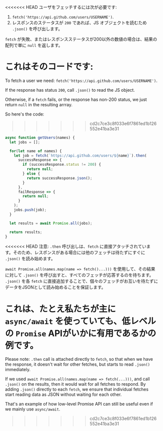 
<<<<<<< HEAD
ユーザをフェッチするには次が必要です:

1. `fetch('https://api.github.com/users/USERNAME')`.
2. レスポンスのステータスが `200` であれば、JS オブジェクトを読むため `.json()` を呼び出します。

`fetch` が失敗、またはレスポンスステータスが200以外の数値の場合は、結果の配列で単に `null` を返します。

これはそのコードです:
=======
To fetch a user we need: `fetch('https://api.github.com/users/USERNAME')`.

If the response has status `200`, call `.json()` to read the JS object.

Otherwise, if a `fetch` fails, or the response has non-200 status, we just return `null` in the resulting arrray.

So here's the code:
>>>>>>> cd2c7ce3c8f033e6f7861ed1b126552e41ba3e31

```js demo
async function getUsers(names) {
  let jobs = [];

  for(let name of names) {
    let job = fetch(`https://api.github.com/users/${name}`).then(
      successResponse => {
        if (successResponse.status != 200) {
          return null;
        } else {
          return successResponse.json();
        }
      },
      failResponse => {
        return null;
      }
    );
    jobs.push(job);
  }

  let results = await Promise.all(jobs);

  return results;
}
```

<<<<<<< HEAD
注意: `.then` 呼び出しは、`fetch` に直接アタッチされています。そのため、レスポンスがある場合には他のフェッチは待たずにすぐに `.json()` を読み始めます。

`await Promise.all(names.map(name => fetch()...)))` を使用して、その結果に対して `.json()` を呼び出すと、すべてのフェッチが応答するのを待ちます。 `.json()` を各 `fetch` に直接追加することで、個々のフェッチがお互いを待たずにデータをJSONとして読み始めることを保証します。

これは、たとえ私たちが主に `async/await` を使っていても、低レベルの `Promise` APIがいかに有用であるかの例です。
=======
Please note: `.then` call is attached directly to `fetch`, so that when we have the response, it doesn't wait for other fetches, but starts to read `.json()` immediately.

If we used `await Promise.all(names.map(name => fetch(...)))`, and call `.json()` on the results, then it would wait for all fetches to respond. By adding `.json()` directly to each `fetch`, we ensure that individual fetches start reading data as JSON without waiting for each other.

That's an example of how low-level Promise API can still be useful even if we mainly use `async/await`.
>>>>>>> cd2c7ce3c8f033e6f7861ed1b126552e41ba3e31
